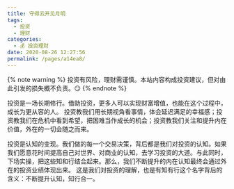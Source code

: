 ```yaml
---
title: 守得云开见月明
tags: 
  - 投资
  - 理财
categories: 
  - 💰 投资理财
date: 2020-08-26 12:27:56
permalink: /pages/a14ea8/
---
```

{% note warning %}
投资有风险，理财需谨慎。本站内容构成投资建议，但对由此引发的损失概不负责。😏
{% endnote %}

投资是一场长期修行。借助投资，更多人可以实现财富增值，也能在这个过程中，成长为更从容的人。 投资教我们用长期视角看事情，体会延迟满足的幸福感；投资教我们在危机中看到希望，把困难当作成长的机会；投资教我们关注和提升内在价值，外在的一切会随之而来。

投资是认知的变现。我们做的每一个交易决策，背后都是我们对投资的认知。如果我们愿意花时间提高自己对世界、对商业的认知，去学习投资的大道。与此同时，下场实操，把这些知和行结合起来。那么，我们不断提升的内在认知最终会通过外在的投资业绩体现出来。 这是我们对投资的理解，也是有知有行这个名字背后的含义：不断提升认知，知行合一。
